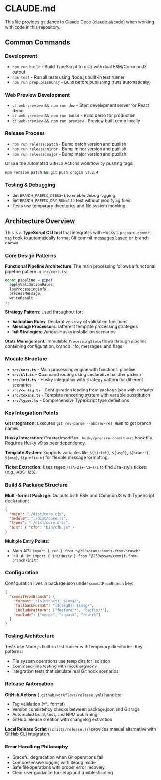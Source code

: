 # CLAUDE.md

This file provides guidance to Claude Code (claude.ai/code) when working with code in this repository.

## Common Commands

### Development

- `npm run build` - Build TypeScript to dist/ with dual ESM/CommonJS output
- `npm test` - Run all tests using Node.js built-in test runner
- `npm run prepublishOnly` - Build before publishing (runs automatically)

### Web Preview Development

- `cd web-preview && npm run dev` - Start development server for React demo
- `cd web-preview && npm run build` - Build demo for production
- `cd web-preview && npm run preview` - Preview built demo locally

### Release Process

- `npm run release:patch` - Bump patch version and publish
- `npm run release:minor` - Bump minor version and publish
- `npm run release:major` - Bump major version and publish

Or use the automated GitHub Actions workflow by pushing tags:

```bash
npm version patch && git push origin v0.2.4
```

### Testing & Debugging

- Set `BRANCH_PREFIX_DEBUG=1` to enable debug logging
- Set `BRANCH_PREFIX_DRY_RUN=1` to test without modifying files
- Tests use temporary directories and file system mocking

## Architecture Overview

This is a **TypeScript CLI tool** that integrates with Husky's `prepare-commit-msg` hook to automatically format Git commit messages based on branch names.

### Core Design Patterns

**Functional Pipeline Architecture**: The main processing follows a functional pipeline pattern in `src/core.ts`:

```typescript
const pipeline = pipe(
  applyValidationRules,
  logProcessingInfo,
  processMessage,
  writeResult
);
```

**Strategy Pattern**: Used throughout for:

- **Validation Rules**: Declarative array of validation functions
- **Message Processors**: Different template processing strategies
- **Init Strategies**: Various Husky installation scenarios

**State Management**: Immutable `ProcessingState` flows through pipeline containing configuration, branch info, messages, and flags.

### Module Structure

- **`src/core.ts`** - Main processing engine with functional pipeline
- **`src/cli.ts`** - Command routing using declarative handler pattern
- **`src/init.ts`** - Husky integration with strategy pattern for different scenarios
- **`src/config.ts`** - Configuration loading from package.json with defaults
- **`src/tokens.ts`** - Template rendering system with variable substitution
- **`src/types.ts`** - Comprehensive TypeScript type definitions

### Key Integration Points

**Git Integration**: Executes `git rev-parse --abbrev-ref HEAD` to get branch names.

**Husky Integration**: Creates/modifies `.husky/prepare-commit-msg` hook file. Requires Husky v9 as peer dependency.

**Template System**: Supports variables like `${ticket}`, `${seg0}`, `${branch}`, `${msg}`, `${prefix:n}` for flexible message formatting.

**Ticket Extraction**: Uses regex `/([A-Z]+-\d+)/i` to find Jira-style tickets (e.g., ABC-123).

### Build & Package Structure

**Multi-format Package**: Outputs both ESM and CommonJS with TypeScript declarations:

```json
{
  "main": "./dist/core.cjs",
  "module": "./dist/core.js",
  "types": "./dist/core.d.ts",
  "bin": { "cfb": "bin/cfb.js" }
}
```

**Multiple Entry Points**:

- Main API: `import { run } from "@253eosam/commit-from-branch"`
- Init utility: `import { initHusky } from "@253eosam/commit-from-branch/init"`

### Configuration

Configuration lives in package.json under `commitFromBranch` key:

```json
{
  "commitFromBranch": {
    "format": "[${ticket}] ${msg}",
    "fallbackFormat": "[${seg0}] ${msg}",
    "includePattern": ["feature/*", "bugfix/*"],
    "exclude": ["merge", "squash", "revert"]
  }
}
```

### Testing Architecture

Tests use Node.js built-in test runner with temporary directories. Key patterns:

- File system operations use temp dirs for isolation
- Command-line testing with mock argv/env
- Integration tests that simulate real Git hook scenarios

### Release Automation

**GitHub Actions** (`.github/workflows/release.yml`) handles:

- Tag validation (v*.*.* format)
- Version consistency checks between package.json and Git tags
- Automated build, test, and NPM publishing
- GitHub release creation with changelog extraction

**Local Release Script** (`scripts/release.js`) provides manual alternative with GitHub CLI integration.

### Error Handling Philosophy

- Graceful degradation when Git operations fail
- Comprehensive logging with debug mode
- Safe file operations with proper error recovery
- Clear user guidance for setup and troubleshooting